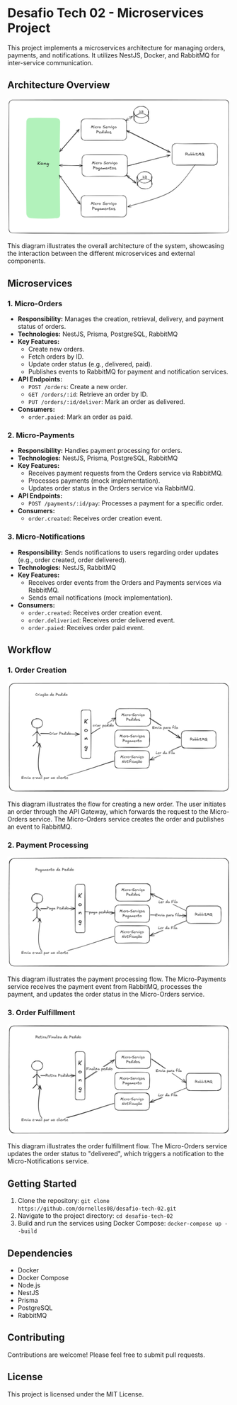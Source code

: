 # Desafio Tech 02 - Microservices Project

This project implements a microservices architecture for managing orders, payments, and notifications.  It utilizes NestJS, Docker, and RabbitMQ for inter-service communication.

## Architecture Overview

![Arquitetura.png](docs/Arquitetura.png)

This diagram illustrates the overall architecture of the system, showcasing the interaction between the different microservices and external components.

## Microservices

### 1. Micro-Orders

*   **Responsibility:** Manages the creation, retrieval, delivery, and payment status of orders.
*   **Technologies:** NestJS, Prisma, PostgreSQL, RabbitMQ
*   **Key Features:**
    *   Create new orders.
    *   Fetch orders by ID.
    *   Update order status (e.g., delivered, paid).
    *   Publishes events to RabbitMQ for payment and notification services.
*   **API Endpoints:**
    *   `POST /orders`: Create a new order.
    *   `GET /orders/:id`: Retrieve an order by ID.
    *   `PUT /orders/:id/deliver`: Mark an order as delivered.
*   **Consumers:**
    *   `order.paied`: Mark an order as paid.

### 2. Micro-Payments

*   **Responsibility:** Handles payment processing for orders.
*   **Technologies:** NestJS, Prisma, PostgreSQL, RabbitMQ
*   **Key Features:**
    *   Receives payment requests from the Orders service via RabbitMQ.
    *   Processes payments (mock implementation).
    *   Updates order status in the Orders service via RabbitMQ.
*   **API Endpoints:**    
    *   `POST /payments/:id/pay`: Processes a payment for a specific order.
* **Consumers:**
    *   `order.created`: Receives order creation event.

### 3. Micro-Notifications

*   **Responsibility:** Sends notifications to users regarding order updates (e.g., order created, order delivered).
*   **Technologies:** NestJS, RabbitMQ
*   **Key Features:**
    *   Receives order events from the Orders and Payments services via RabbitMQ.
    *   Sends email notifications (mock implementation).
*   **Consumers:**
    *   `order.created`: Receives order creation event.
    *   `order.deliveried`: Receives order delivered event.
    *   `order.paied`: Receives order paid event.

## Workflow

### 1. Order Creation

![Criação_de_Pedidos.png](docs/Criação_de_Pedidos.png)

This diagram illustrates the flow for creating a new order. The user initiates an order through the API Gateway, which forwards the request to the Micro-Orders service. The Micro-Orders service creates the order and publishes an event to RabbitMQ.

### 2. Payment Processing

![Pagamento_de_Pedido.png](docs/Pagamento_de_Pedido.png)

This diagram illustrates the payment processing flow. The Micro-Payments service receives the payment event from RabbitMQ, processes the payment, and updates the order status in the Micro-Orders service.

### 3. Order Fulfillment

![Retirar_Finalizar_de_Pedido.png](docs/Retirar_Finalizar_de_Pedido.png)

This diagram illustrates the order fulfillment flow. The Micro-Orders service updates the order status to "delivered", which triggers a notification to the Micro-Notifications service.

## Getting Started

1.  Clone the repository: `git clone https://github.com/dornelles08/desafio-tech-02.git`
2.  Navigate to the project directory: `cd desafio-tech-02`
3.  Build and run the services using Docker Compose: `docker-compose up --build`

## Dependencies

*   Docker
*   Docker Compose
*   Node.js
*   NestJS
*   Prisma
*   PostgreSQL
*   RabbitMQ

## Contributing

Contributions are welcome! Please feel free to submit pull requests.

## License

This project is licensed under the MIT License.
